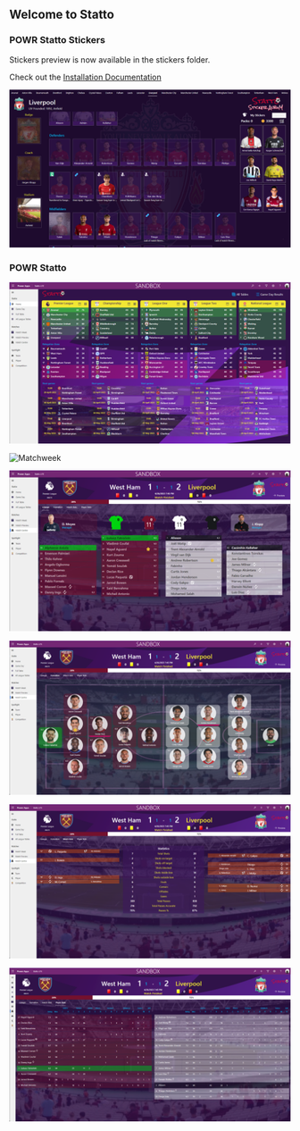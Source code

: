 ## Welcome to Statto

### POWR Statto Stickers

Stickers preview is now available in the stickers folder.

Check out the [Installation Documentation](https://statto.powrsolutions.co.uk/docs/stickers/overview)

![Stickers](/stickers/album.png)


### POWR Statto

![Home](/statto/statto-home.png)

![Matchweek](/sttato/statto-matchweek.png)

![Match Centre - Lineups](/statto/statto-mc-lineups.png)

![Match Centre - Formation](/statto/statto-mc-formation.png)

![Match Centre - Match Stats](/statto/statto-mc-match-stats.png)

![Match Centre - Player  Stats](/statto/statto-mc-player-stats.png)